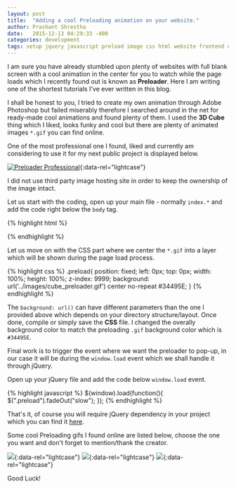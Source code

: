 ```yaml
---
layout: post
title:  "Adding a cool Preloading animation on your website."
author: Prashant Shrestha
date:   2015-12-13 04:29:33 -400
categories: development
tags: setup jquery javascript preload image css html website frontend design style
---
```


I am sure you have already stumbled upon plenty of websites with full blank screen with a cool animation in the center for you to watch while the page loads which I recently found out is known as **Preloader**. Here I am writing one of the shortest tutorials I've ever written in this blog.

I shall be honest to you, I tried to create my own animation through Adobe Photoshop but failed miserably therefore I searched around in the net for ready-made cool animations and found plenty of them. I used the **3D Cube** thing which I liked, looks funky and cool but there are plenty of animated images `*.gif` you can find online.
<!--excerpt-->
One of the most professional one I found, liked and currently am considering to use it for my next public project is displayed below.

[![Preloader Professional](https://mir-s3-cdn-cf.behance.net/project_modules/disp/5e153020180373.562e6fcb9c769.gif)](https://mir-s3-cdn-cf.behance.net/project_modules/disp/5e153020180373.562e6fcb9c769.gif){:data-rel="lightcase"}

I did not use third party image hosting site in order to keep the ownership of the image intact.

Let us start with the coding, open up your main file - normally `index.*` and add the code right below the `body` tag.

{% highlight html %}
<div class="preload"></div>
{% endhighlight %}

Let us move on with the CSS part where we center the `*.gif` into a layer which will be shown during the page load process.

{% highlight css %}
.preload{
    position: fixed;
    left: 0px;
    top: 0px;
    width: 100%;
    height: 100%;
    z-index: 9999;
    background: url('../images/cube_preloader.gif') center no-repeat #34495E;
}
{% endhighlight %}

The `background: url()` can have different parameters than the one I provided above which depends on your directory structure/layout. Once done, compile or simply save the **CSS** file. I changed the overally background color to match the preloading `.gif` background color which is `#34495E`.

Final work is to trigger the event where we want the preloader to pop-up, in our case it will be during the `window.load` event which we shall handle it through jQuery.

Open up your jQuery file and add the code below `window.load` event.

{% highlight javascript %}
$(window).load(function(){
    $(".preload").fadeOut("slow");
});
{% endhighlight %}

That's it, of course you will require jQuery dependency in your project which you can find it [here](https://code.jquery.com/).

Some cool Preloading gifs I found online are listed below, choose the one you want and don't forget to mention/thank the creator.

[![](https://s-media-cache-ak0.pinimg.com/originals/90/80/60/9080607321ab98fa3e70dd24b2513a20.gif)](https://s-media-cache-ak0.pinimg.com/originals/90/80/60/9080607321ab98fa3e70dd24b2513a20.gif){:data-rel="lightcase"}
[![](http://netdna.webdesignerdepot.com/uploads/2013/07/dribble_gif.gif)](http://netdna.webdesignerdepot.com/uploads/2013/07/dribble_gif.gif){:data-rel="lightcase"}
[![](http://netdna.webdesignerdepot.com/uploads/2013/07/bike.gif)](http://netdna.webdesignerdepot.com/uploads/2013/07/bike.gif){:data-rel="lightcase"}

Good Luck!